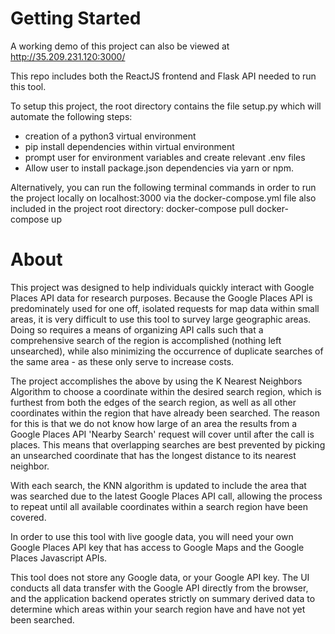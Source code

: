 # Getting Started
A working demo of this project can also be viewed at http://35.209.231.120:3000/

This repo includes both the ReactJS frontend and Flask API needed to run this tool.  

To setup this project, the root directory contains the file setup.py which will automate the following steps:
- creation of a python3 virtual environment
- pip install dependencies within virtual environment
- prompt user for environment variables and create relevant .env files
- Allow user to install package.json dependencies via yarn or npm.

Alternatively, you can run the following terminal commands in order to run the project locally on localhost:3000 via the docker-compose.yml file also included in the project root directory:
docker-compose pull
docker-compose up



# About
This project was designed to help individuals quickly interact with Google Places API data for research purposes.  Because the Google Places API is predominately used for one off, isolated requests for map data within small areas, it is very difficult to use this tool to survey large geographic areas.  Doing so requires a means of organizing API calls such that a comprehensive search of the region is accomplished (nothing left unsearched), while also minimizing the occurrence of duplicate searches of the same area - as these only serve to increase costs.

The project accomplishes the above by using the K Nearest Neighbors Algorithm to choose a coordinate within the desired search region, which is furthest from both the edges of the search region, as well as all other coordinates within the region that have already been searched.  The reason for this is that we do not know how large of an area the results from a Google Places API 'Nearby Search' request will cover until after the call is places.  This means that overlapping searches are best prevented by picking an unsearched coordinate that has the longest distance to its nearest neighbor.

With each search, the KNN algorithm is updated to include the area that was searched due to the latest Google Places API call, allowing the process to repeat until all available coordinates within a search region have been covered.

In order to use this tool with live google data, you will need your own Google Places API key that has access to Google Maps and the Google Places Javascript APIs.  

This tool does not store any Google data, or your Google API key.  The UI conducts all data transfer with the Google API directly from the browser, and the application backend operates strictly on summary derived data to determine which areas within your search region have and have not yet been searched.


